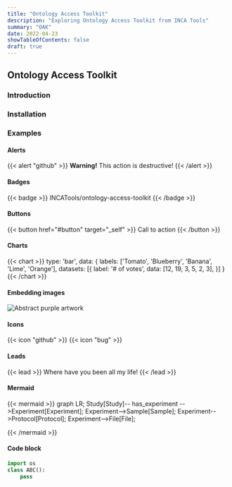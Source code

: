 ```yaml
---
title: "Ontology Access Toolkit"
description: "Exploring Ontology Access Toolkit from INCA Tools"
summary: "OAK"
date: 2022-04-23
showTableOfContents: false
draft: true
---
```


## Ontology Access Toolkit

### Introduction

### Installation

### Examples

#### Alerts

{{< alert "github" >}}
**Warning!** This action is destructive!
{{< /alert >}}


#### Badges

{{< badge >}}
INCATools/ontology-access-toolkit
{{< /badge >}}

#### Buttons

{{< button href="#button" target="_self" >}}
Call to action
{{< /button >}}


#### Charts

{{< chart >}}
type: 'bar',
data: {
  labels: ['Tomato', 'Blueberry', 'Banana', 'Lime', 'Orange'],
  datasets: [{
    label: '# of votes',
    data: [12, 19, 3, 5, 2, 3],
  }]
}
{{< /chart >}}


#### Embedding images


![Abstract purple artwork](abstract.jpg "Photo by [Jr Korpa](https://unsplash.com/@jrkorpa) on [Unsplash](https://unsplash.com/)")


#### Icons

{{< icon "github" >}}
{{< icon "bug" >}}

#### Leads

{{< lead >}}
Where have you been all my life!
{{< /lead >}}


#### Mermaid

{{< mermaid >}}
graph LR;
Study[Study]-- has_experiment -->Experiment[Experiment];
Experiment-->Sample[Sample];
Experiment-->Protocol[Protocol];
Experiment-->File[File];

{{< /mermaid >}}


#### Code block

```python
import os
class ABC():
    pass
```